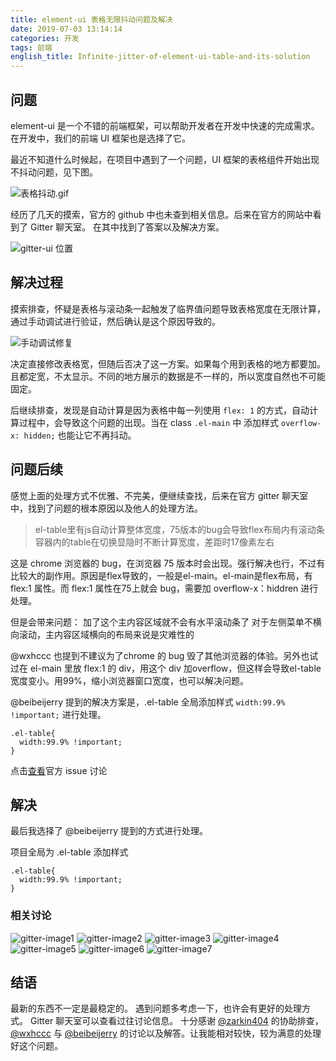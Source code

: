 ```yaml
---
title: element-ui 表格无限抖动问题及解决
date: 2019-07-03 13:14:14
categories: 开发
tags: 前端
english_title: Infinite-jitter-of-element-ui-table-and-its-solution
---
```


## 问题

element-ui 是一个不错的前端框架，可以帮助开发者在开发中快速的完成需求。
在开发中，我们的前端 UI 框架也是选择了它。

最近不知道什么时候起，在项目中遇到了一个问题，UI 框架的表格组件开始出现不抖动问题，见下图。

![表格抖动.gif][]

经历了几天的摸索，官方的 github 中也未查到相关信息。后来在官方的网站中看到了 Gitter 聊天室。
在其中找到了答案以及解决方案。

![gitter-ui 位置][]

## 解决过程

摸索排查，怀疑是表格与滚动条一起触发了临界值问题导致表格宽度在无限计算，通过手动调试进行验证，然后确认是这个原因导致的。

![手动调试修复][]

决定直接修改表格宽，但随后否决了这一方案。如果每个用到表格的地方都要加。且都定宽，不太显示。不同的地方展示的数据是不一样的，所以宽度自然也不可能固定。

后继续排查，发现是自动计算是因为表格中每一列使用 `flex: 1` 的方式，自动计算过程中，会导致这个问题的出现。当在 class `.el-main` 中 添加样式 `overflow-x: hidden;` 也能让它不再抖动。

## 问题后续

感觉上面的处理方式不优雅、不完美，便继续查找，后来在官方 gitter 聊天室中，找到了问题的根本原因以及他人的处理方法。

> el-table里有js自动计算整体宽度，75版本的bug会导致flex布局内有滚动条容器内的table在切换显隐时不断计算宽度，差距时17像素左右

这是 chrome 浏览器的 bug，在浏览器 75 版本时会出现。强行解决也行，不过有比较大的副作用。原因是flex导致的，一般是el-main。el-main是flex布局，有 flex:1 属性。而 flex:1 属性在75上就会 bug，需要加 overflow-x：hiddren 进行处理。

但是会带来问题：
加了这个主内容区域就不会有水平滚动条了
对于左侧菜单不横向滚动，主内容区域横向的布局来说是灾难性的

@wxhccc 也提到不建议为了chrome 的 bug 毁了其他浏览器的体验。另外也试过在 el-main 里放 flex:1 的 div，用这个 div 加overflow，但这样会导致el-table宽度变小。用99%，缩小浏览器窗口宽度，也可以解决问题。

@beibeijerry 提到的解决方案是，.el-table 全局添加样式 `width:99.9% !important;` 进行处理。

```
.el-table{
  width:99.9% !important;
}
```

点击[查看](https://github.com/ElemeFE/element/issues/16167#issuecomment-506598890)官方 issue 讨论

## 解决

最后我选择了 @beibeijerry 提到的方式进行处理。

项目全局为 .el-table 添加样式

```
.el-table{
  width:99.9% !important;
}
```

### 相关讨论

![gitter-image1][]
![gitter-image2][]
![gitter-image3][]
![gitter-image4][]
![gitter-image5][]
![gitter-image6][]
![gitter-image7][]

## 结语

最新的东西不一定是最稳定的。
遇到问题多考虑一下，也许会有更好的处理方式。
Gitter 聊天室可以查看过往讨论信息。
十分感谢 [@zarkin404][] 的协助排查，[@wxhccc][] 与 [@beibeijerry][] 的讨论以及解答。让我能相对较快，较为满意的处理好这个问题。

[@wxhccc]: https://github.com/wxhccc
[@beibeijerry]: https://github.com/beibeijerry
[@zarkin404]: https://github.com/zarkin404

[表格抖动.gif]: 表格抖动.gif
[gitter-ui 位置]: element-ui_gitter.png
[手动调试修复]: manual-fix.png
[gitter-image1]: gitter-resolve-1.png
[gitter-image2]: gitter-resolve-2.png
[gitter-image3]: gitter-resolve-3.png
[gitter-image4]: gitter-resolve-4.png
[gitter-image5]: gitter-resolve-5.png
[gitter-image6]: gitter-resolve-6.png
[gitter-image7]: gitter-resolve-7.png

